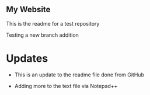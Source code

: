 ## My Website

This is the readme for a test repository

Testing a new branch addition

# Updates

- This is an update to the readme file done from GitHub

- Adding more to the text file via Notepad++